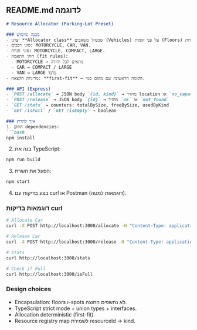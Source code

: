 

## **README.md לדוגמה**

````markdown
# Resource Allocator (Parking-Lot Preset)

### מבנה ומימוש
- יצרנו **Allocator class** שמנהל משאבים (Vehicles) על פני קומות (Floors) עם יחידות (Spots).  
- סוגי רכבים: MOTORCYCLE, CAR, VAN.  
- סוגי חניות: MOTORCYCLE, COMPACT, LARGE.  
- חוקי התאמה (fit rules):
  - MOTORCYCLE → מתאים לכל יחידה  
  - CAR → COMPACT / LARGE  
  - VAN → LARGE בלבד  
- מדיניות הקצאה: **first-fit** – הקומה הראשונה עם מקום פנוי.

### API (Express)
- `POST /allocate` → JSON body `{id, kind}` → מחזיר location או `no_capacity`  
- `POST /release` → JSON body `{id}` → מחזיר `ok` או `not_found`  
- `GET /stats` → counters: totalBySize, freeBySize, usedByKind  
- `GET /isFull` / `GET /isEmpty` → boolean

### איך להריץ
1. התקן dependencies:
```bash
npm install
````

2. בנה את TypeScript:

```bash
npm run build
```

3. הפעל את השרת:

```bash
npm start
```

4. בצע בדיקות עם curl או Postman (דוגמאות למטה).

### דוגמאות בדיקות curl

```bash
# Allocate Car
curl -X POST http://localhost:3000/allocate -H "Content-Type: application/json" -d '{"id":"car1","kind":"CAR"}'

# Release Car
curl -X POST http://localhost:3000/release -H "Content-Type: application/json" -d '{"id":"car1"}'

# Stats
curl http://localhost:3000/stats

# Check if Full
curl http://localhost:3000/isFull
```

### Design choices

* Encapsulation: floors ו-spots לא נחשפים החוצה.
* TypeScript strict mode + union types + interfaces.
* Allocation deterministic (first-fit).
* Resource registry map לשמירת resourceId → kind.

```

